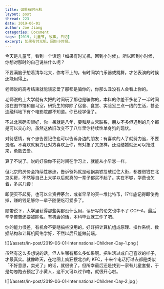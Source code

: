 ```yaml
---
title: 如果有时光机
layout: post
thread: 223
date: 2019-06-01
author: Joe Jiang
categories: Document
tags: [2019, 儿童节, 故事, 日记]
excerpt: 如果有时光机，回到小时候。
---
```


今天是儿童节，看到一个话题「如果有时光机，回到小时候」。所以回到小时候，你想对那时的自己说些什么呢？

不要满脑子想着清华北大，你考不上的。有时间学门乐器或跳舞，才艺表演的时候还能用得上。

老师说的高考结束就能谈恋爱了那都是骗你的，你那么丑没有人会看上你的。

老师说的上大学就有大把的时间玩了那也是骗你的，本科的你差不多花了一半时间泡在图书馆和自习室，研究生的你除了宿舍、食堂、实验室三点一线的生活，甚至连融科地下有个电影院都不知道。你已经学傻了。

不过北京确实很好，你一呆就是八年，要和朋友常联系，朋友不多但遇到的几个都是可以交心的，虽然这依旧改变不了八年里你持续性单身狗的现状。

对待感情，有个忠告要记住也可以告诉身边的朋友：有喜欢的人了就努力追，不要畏缩。不喜欢就努力让对方喜欢上你，有对象了又怎样，还没结婚就还可以抢过来，勇敢去爱。

算了不说了。说的好像你不花时间在学习上，就能从小早恋一样。

但北京的房价会持续性暴涨，告诉爸妈就是砸锅卖铁捡破烂住大街，都要借钱在北京买房，不然等自己上大学以后就真的一辈子都买不起了。实在不够，学费也欠着，多买几套！

即便买不起房，也可以全资押茅台，或者早早的买一堆比特币，17年底记得即使抛掉，赚的钱足够你一辈子随便吃可爱多了。

顺带说下，大学里获得那些奖都没什么用，读研写的论文也中不了 CCF-A，最后辛辛苦苦还要被除名。有机会的话，本科毕业就工作了吧。

你的能力很差，有机会不要瞎搞些没用的。好好把计算机组成原理、操作系统、数据结构和计算机网络学好，不然以后只能做前端。

![](/assets/in-post/2019-06-01-Inter national-Children-Day-1.png )

虽然有这么多想说的话，但人生哪有那么多如果啊。把生活过成自己喜欢的样子，才最真实。就像昨天，在地图上疯狂搜北京的 KFC，十来个电话打过去都是类似「不好意思，卖光了」的话，就很丧了。但所幸最后还是找到一家有儿童套餐，于是匆匆跑去预定了小黄人，这不又可以过节咯，就很开心啦。

![](/assets/in-post/2019-06-01-Inter national-Children-Day-2.jpg )